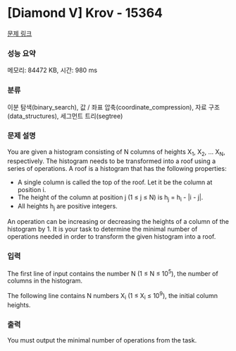# [Diamond V] Krov - 15364 

[문제 링크](https://www.acmicpc.net/problem/15364) 

### 성능 요약

메모리: 84472 KB, 시간: 980 ms

### 분류

이분 탐색(binary_search), 값 / 좌표 압축(coordinate_compression), 자료 구조(data_structures), 세그먼트 트리(segtree)

### 문제 설명

<p>You are given a histogram consisting of N columns of heights X<sub>1</sub>, X<sub>2</sub>, … X<sub>N</sub>, respectively. The histogram needs to be transformed into a roof using a series of operations. A roof is a histogram that has the following properties:</p>

<ul>
	<li>A single column is called the top of the roof. Let it be the column at position i.</li>
	<li>The height of the column at position j (1 ≤ j ≤ N) is h<sub>j</sub> = h<sub>i</sub> - |i - j|.</li>
	<li>All heights h<sub>j</sub> are positive integers.</li>
</ul>

<p>An operation can be increasing or decreasing the heights of a column of the histogram by 1. It is your task to determine the minimal number of operations needed in order to transform the given histogram into a roof.</p>

### 입력 

 <p>The first line of input contains the number N (1 ≤ N ≤ 10<sup>5</sup>), the number of columns in the histogram.</p>

<p>The following line contains N numbers X<sub>i</sub> (1 ≤ X<sub>i</sub> ≤ 10<sup>9</sup>), the initial column heights.</p>

### 출력 

 <p>You must output the minimal number of operations from the task.</p>

